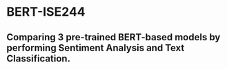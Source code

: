 # BERT-ISE244

## Comparing 3 pre-trained BERT-based models by performing Sentiment Analysis and Text Classification.
